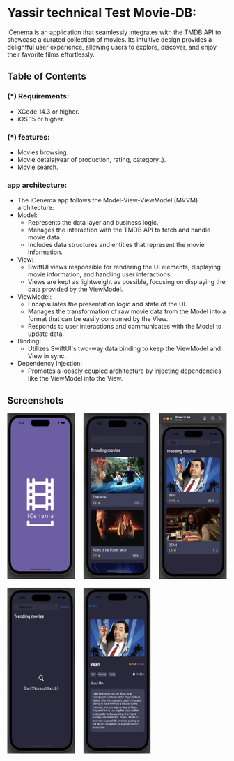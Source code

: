 
# Yassir technical Test Movie-DB:
iCenema is an application that seamlessly integrates with the TMDB API to showcase a curated collection of movies.
Its intuitive design provides a delightful user experience, allowing users to explore, discover, and enjoy their favorite films effortlessly.

## Table of Contents
###   (*) Requirements:
* XCode 14.3 or higher.
* iOS 15 or higher.

###   (*) features:
* Movies browsing.
* Movie detais(year of production, rating, category..).
* Movie search.

### app architecture:
- The iCenema app follows the Model-View-ViewModel (MVVM) architecture:
- Model:
  - Represents the data layer and business logic.
  - Manages the interaction with the TMDB API to fetch and handle movie data.
  - Includes data structures and entities that represent the movie information.
- View:
  - SwiftUI views responsible for rendering the UI elements, displaying movie information, and handling user interactions.
  - Views are kept as lightweight as possible, focusing on displaying the data provided by the ViewModel.
- ViewModel:
  - Encapsulates the presentation logic and state of the UI.
  - Manages the transformation of raw movie data from the Model into a format that can be easily consumed by the View.
  - Responds to user interactions and communicates with the Model to update data.
- Binding:
  - Utilizes SwiftUI's two-way data binding to keep the ViewModel and View in sync.
- Dependency Injection:
  - Promotes a loosely coupled architecture by injecting dependencies like the ViewModel into the View.

## Screenshots

<div style="display: grid; grid-template-columns: repeat(3, 1fr); gap: 20px;">

  <img src="1.png" alt="Screenshot 1" width="180" height="380">
  <img src="2.png" alt="Screenshot 2" width="180" height="380">
  <img src="3.png" alt="Screenshot 3" width="180" height="380">
   <img src="4.png" alt="Screenshot 4" width="180" height="380">
  <img src="5.png" alt="Screenshot 5" width="180" height="380">

  
  <!-- Add more images as needed -->

</div>

 
